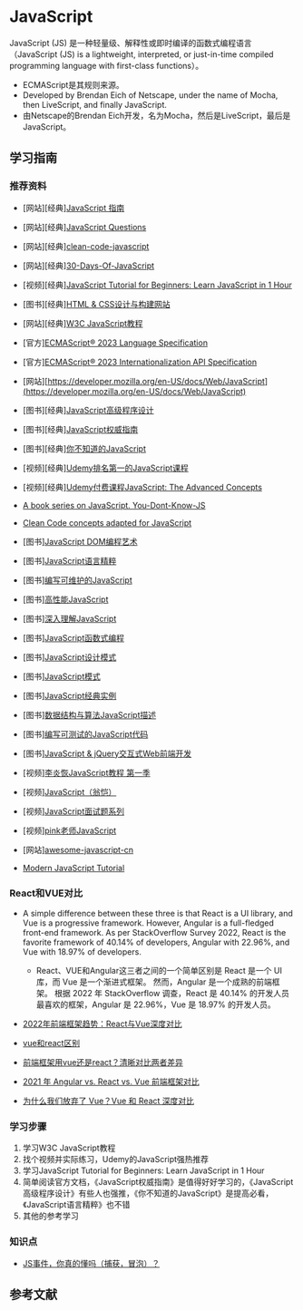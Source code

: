 <!--
 * @Author: rulinma rulinma@gmail.com
 * @Date: 2023-02-17 10:52:49
 * @LastEditors: rulinma rulinma@gmail.com
 * @LastEditTime: 2023-03-08 12:11:56
 * @Description: 程序员学习和实战指南 https://github.com/rulinma/it 获取更多内容
 * @copyright: 马如林保留所有版权
-->
# JavaScript

JavaScript (JS) 是一种轻量级、解释性或即时编译的函数式编程语言（JavaScript (JS) is a lightweight, interpreted, or just-in-time compiled programming language with first-class functions）。

* ECMAScript是其规则来源。
* Developed by Brendan Eich of Netscape, under the name of Mocha, then LiveScript, and finally JavaScript.
* 由Netscape的Brendan Eich开发，名为Mocha，然后是LiveScript，最后是JavaScript。

## 学习指南

### 推荐资料

* [网站][经典][JavaScript 指南](https://developer.mozilla.org/zh-CN/docs/Web/JavaScript/Guide)
* [网站][经典][JavaScript Questions](https://github.com/lydiahallie/javascript-questions)
* [网站][经典][clean-code-javascript](https://github.com/ryanmcdermott/clean-code-javascript)
* [网站][经典][30-Days-Of-JavaScript](https://github.com/Asabeneh/30-Days-Of-JavaScript)
* [视频][经典][JavaScript Tutorial for Beginners: Learn JavaScript in 1 Hour](https://www.youtube.com/watch?v=W6NZfCO5SIk)
* [图书][经典][HTML & CSS设计与构建网站](http://product.dangdang.com/25299529.html)
* [网站][经典][W3C JavaScript教程](https://www.w3school.com.cn/js/index.asp)
* [官方][ECMAScript® 2023 Language Specification](https://tc39.es/ecma262)
* [官方][ECMAScript® 2023 Internationalization API Specification](https://tc39.es/ecma402)
* [网站][https://developer.mozilla.org/en-US/docs/Web/JavaScript](https://developer.mozilla.org/en-US/docs/Web/JavaScript)
* [图书][经典][JavaScript高级程序设计](http://product.dangdang.com/22628333.html)
* [图书][经典][JavaScript权威指南](http://product.dangdang.com/22722790.html)
* [图书][经典][你不知道的JavaScript](http://product.dangdang.com/29330803.html)
* [视频][经典][Udemy排名第一的JavaScript课程](https://www.bilibili.com/video/BV15S4y1N7Mu)
* [视频][经典][Udemy付费课程JavaScript: The Advanced Concepts](https://www.bilibili.com/video/BV19i4y1Q7w7)
* [A book series on JavaScript. You-Dont-Know-JS](https://github.com/getify/You-Dont-Know-JS)
* [Clean Code concepts adapted for JavaScript](https://github.com/ryanmcdermott/clean-code-javascript)

* [图书][JavaScript DOM编程艺术](http://product.dangdang.com/21049601.html)
* [图书][JavaScript语言精粹](http://product.dangdang.com/22872884.html)
* [图书][编写可维护的JavaScript](http://product.dangdang.com/23200995.html)
* [图书][高性能JavaScript](http://product.dangdang.com/23762095.html)
* [图书][深入理解JavaScript](http://product.dangdang.com/23838213.html)
* [图书][JavaScript函数式编程](http://product.dangdang.com/23742619.html)
* [图书][JavaScript设计模式](http://product.dangdang.com/23753847.html)
* [图书][JavaScript模式](http://product.dangdang.com/22819430.html)
* [图书][JavaScript经典实例](http://product.dangdang.com/23823045.html)
* [图书][数据结构与算法JavaScript描述](http://product.dangdang.com/23543139.html)
* [图书][编写可测试的JavaScript代码](http://product.dangdang.com/23648815.html)
* [图书][JavaScript & jQuery交互式Web前端开发](http://product.dangdang.com/23731286.html)
* [视频][李炎恢JavaScript教程 第一季](http://study.163.com/course/introduction/252008.htm)
* [视频][JavaScript（翁恺）](http://study.163.com/course/introduction/195001.htm)
* [视频][JavaScript面试题系列](http://study.163.com/course/introduction/742021.htm)
* [视频][pink老师JavaScript](https://www.bilibili.com/video/BV1Sy4y1C7ha)
* [网站][awesome-javascript-cn](https://github.com/jobbole/awesome-javascript-cn)
* [Modern JavaScript Tutorial](https://javascript.info)

### React和VUE对比

* A simple difference between these three is that React is a UI library, and Vue is a progressive framework. However, Angular is a full-fledged front-end framework. As per StackOverflow Survey 2022, React is the favorite framework of 40.14% of developers, Angular with 22.96%, and Vue with 18.97% of developers.
  * React、VUE和Angular这三者之间的一个简单区别是 React 是一个 UI 库，而 Vue 是一个渐进式框架。 然而，Angular 是一个成熟的前端框架。 根据 2022 年 StackOverflow 调查，React 是 40.14% 的开发人员最喜欢的框架，Angular 是 22.96%，Vue 是 18.97% 的开发人员。

* [2022年前端框架趋势：React与Vue深度对比](https://juejin.cn/post/7137146536529494052)
* [vue和react区别](https://worktile.com/kb/ask/19606.html)
* [前端框架用vue还是react？清晰对比两者差异](https://juejin.cn/post/6844903974437388295)
* [2021 年 Angular vs. React vs. Vue 前端框架对比](https://zhuanlan.zhihu.com/p/359540593)
* [为什么我们放弃了 Vue？Vue 和 React 深度对比](http://blog.itpub.net/69981092/viewspace-2710742/)

### 学习步骤

1. 学习W3C JavaScript教程
2. 找个视频并实际练习，Udemy的JavaScript强热推荐
3. 学习JavaScript Tutorial for Beginners: Learn JavaScript in 1 Hour
4. 简单阅读官方文档，《JavaScript权威指南》是值得好好学习的，《JavaScript高级程序设计》有些人也强推，《你不知道的JavaScript》是提高必看，《JavaScript语言精粹》也不错
5. 其他的参考学习

### 知识点

* [JS事件，你真的懂吗（捕获，冒泡）？](https://cloud.tencent.com/developer/article/1665048)

## 参考文献
